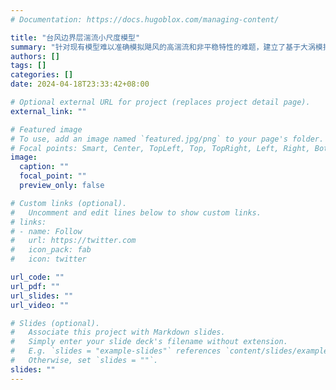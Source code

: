 ```yaml
---
# Documentation: https://docs.hugoblox.com/managing-content/

title: "台风边界层湍流小尺度模型"
summary: "针对现有模型难以准确模拟飓风的高湍流和非平稳特性的难题，建立了基于大涡模拟的台风边界层湍流在固定目标区域（区域尺度~3km）而非整个台风域（尺度~300km）的小尺度高精度模型， 采用 OpenFOAM 开源流体计算库，自研开发了台风湍流高精度模拟求解器。模拟流场与现场实测数据吻合，并详细表征了台风场内湍流特征。"
authors: []
tags: []
categories: []
date: 2024-04-18T23:33:42+08:00

# Optional external URL for project (replaces project detail page).
external_link: ""

# Featured image
# To use, add an image named `featured.jpg/png` to your page's folder.
# Focal points: Smart, Center, TopLeft, Top, TopRight, Left, Right, BottomLeft, Bottom, BottomRight.
image:
  caption: ""
  focal_point: ""
  preview_only: false

# Custom links (optional).
#   Uncomment and edit lines below to show custom links.
# links:
# - name: Follow
#   url: https://twitter.com
#   icon_pack: fab
#   icon: twitter

url_code: ""
url_pdf: ""
url_slides: ""
url_video: ""

# Slides (optional).
#   Associate this project with Markdown slides.
#   Simply enter your slide deck's filename without extension.
#   E.g. `slides = "example-slides"` references `content/slides/example-slides.md`.
#   Otherwise, set `slides = ""`.
slides: ""
---
```

